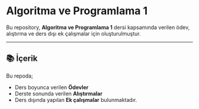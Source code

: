 # Algoritma ve Programlama 1

Bu repository, **Algoritma ve Programlama 1** dersi kapsamında verilen ödev, alıştırma ve ders dışı ek çalışmalar için oluşturulmuştur.

---

## 📚 İçerik

Bu repoda;
- Ders boyunca verilen **Ödevler**
- Derste sonunda verilen **Alıştırmalar**
- Ders dışında yapılan **Ek çalışmalar**
bulunmaktadır.
